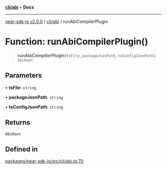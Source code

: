 [**cli/abi**](../README.md) • **Docs**

***

[near-sdk-js v2.0.0](../../../packages.md) / [cli/abi](../README.md) / runAbiCompilerPlugin

# Function: runAbiCompilerPlugin()

> **runAbiCompilerPlugin**(`tsFile`, `packageJsonPath`, `tsConfigJsonPath`): `AbiRoot`

## Parameters

• **tsFile**: `string`

• **packageJsonPath**: `string`

• **tsConfigJsonPath**: `string`

## Returns

`AbiRoot`

## Defined in

[packages/near-sdk-js/src/cli/abi.ts:70](https://github.com/dim-daskalov/near-sdk-js/blob/55110428626c8c36ebf4dd321736ce1171846720/packages/near-sdk-js/src/cli/abi.ts#L70)
